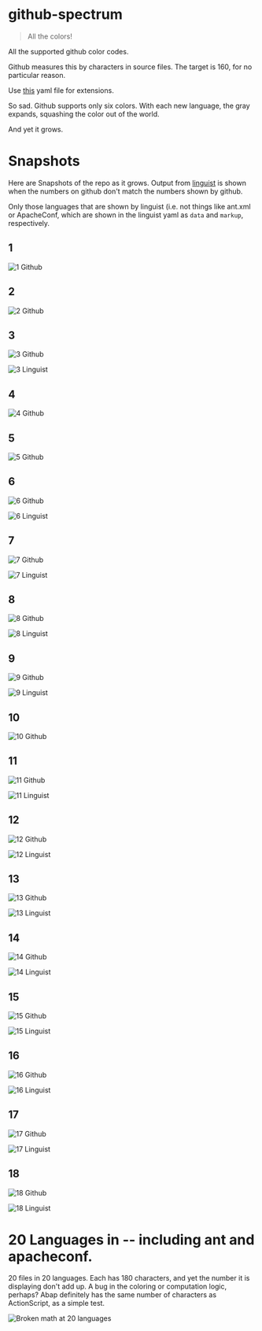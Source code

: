 # github-spectrum

> All the colors!

All the supported github color codes.

Github measures this by characters in source files. The target is 160, for no
particular reason.

Use
[this](https://github.com/github/linguist/blob/master/lib/linguist/languages.yml)
yaml file for extensions.

So sad. Github supports only six colors. With each new language, the gray
expands, squashing the color out of the world.

And yet it grows.


# Snapshots

Here are Snapshots of the repo as it grows. Output from
[linguist](https://github.com/github/linguist) is shown when the numbers on
github don't match the numbers shown by github.

Only those languages that are shown by linguist (i.e. not things like ant.xml
or ApacheConf, which are shown in the linguist yaml as `data` and `markup`,
respectively.

## 1

![1 Github](./img/001_github.png)

## 2

![2 Github](./img/002_github.png)

## 3

![3 Github](./img/003_github.png)

![3 Linguist](./img/003_linguist.png)

## 4

![4 Github](./img/004_github.png)

## 5

![5 Github](./img/005_github.png)

## 6

![6 Github](./img/006_github.png)

![6 Linguist](./img/006_linguist.png)


## 7

![7 Github](./img/007_github.png)

![7 Linguist](./img/007_linguist.png)


## 8

![8 Github](./img/008_github.png)

![8 Linguist](./img/008_linguist.png)

## 9

![9 Github](./img/009_github.png)

![9 Linguist](./img/009_linguist.png)

## 10

![10 Github](./img/010_github.png)

## 11

![11 Github](./img/011_github.png)

![11 Linguist](./img/011_linguist.png)

## 12

![12 Github](./img/012_github.png)

![12 Linguist](./img/012_linguist.png)

## 13

![13 Github](./img/013_github.png)

![13 Linguist](./img/013_linguist.png)

## 14

![14 Github](./img/014_github.png)

![14 Linguist](./img/014_linguist.png)

## 15

![15 Github](./img/015_github.png)

![15 Linguist](./img/015_linguist.png)

## 16

![16 Github](./img/016_github.png)

![16 Linguist](./img/016_linguist.png)

## 17

![17 Github](./img/017_github.png)

![17 Linguist](./img/017_linguist.png)

## 18

![18 Github](./img/018_github.png)

![18 Linguist](./img/018_linguist.png)



# 20 Languages in -- including ant and apacheconf.

20 files in 20 languages. Each has 180 characters, and yet the number it is
displaying don't add up. A bug in the coloring or computation logic, perhaps?
Abap definitely has the same number of characters as ActionScript, as a simple
test.

![Broken math at 20 languages](./img/20_languages.png)
